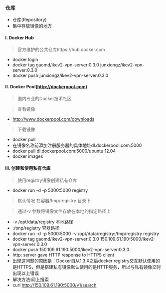 ### 仓库

  - 仓库(Repository)
  - 集中存放镜像的地方

#### I. Docker Hub

  > 官方维护的公共仓库https://hub.docker.com

  - docker login
  - docker tag gaomd/ikev2-vpn-server:0.3.0 junxiongz/ikev2-vpn-server:0.3.0
  - docker push junxiongz/ikev2-vpn-server:0.3.0

#### II. Docker Pool(http://dockerpool.com)

  > 国内专业的Docker技术社区

  > 查看镜像

  - http://www.dockerpool.com/downloads

  > 下载镜像

  - docker pull
  - 在镜像名称前添加注册服务器的具体地址dl.dockerpool.com:5000
  - docker pull dl.dockerpool.com:5000/ubuntu:12.04
  - docker images

#### III. 创建和使用私有仓库

  > 使用registry镜像创建私有仓库

  - docker run -d -p 5000:5000 registry

  > 默认情况 在容器/tmp/registry 目录下

  > 通过-v 参数将镜像文件存放在本地的指定路径上

  - -v /opt/data/registry 本地路径
  - :/tmp/registry      容器路径
  - docker run -d -p 5000:5000 -v /opt/data/registry:/tmp/registry registry
  - docker tag gaomd/ikev2-vpn-server:0.3.0 150.109.61.190:5000/ikev2-vpn-server:0.3.0
  - docker push 150.109.61.190:5000/ikev2-vpn-server:0.3.0
  - http: server gave HTTP response to HTTPS client
  - 出现这问题的原因是：Docker自从1.3.X之后docker registry交互默认使用的是HTTPS，但是搭建私有镜像默认使用的是HTTP服务，所以与私有镜像交时出现以上错误
  - 解决方法:网上搜索
  - curl http://150.109.61.190:5000/v1/search
